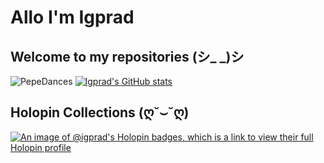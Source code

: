 # Allo I'm Igprad


## Welcome to my repositories (シ_ _)シ
![PepeDances](https://c.tenor.com/2AYXLRfC4DUAAAAM/bolsonaro-dance.gif)
[![Igprad's GitHub stats](https://github-readme-stats.vercel.app/api?username=igprad&show_icons=true&theme=dark)](https://github.com/anuraghazra/github-readme-stats)

## Holopin Collections (ღ˘⌣˘ღ)
[![An image of @igprad's Holopin badges, which is a link to view their full Holopin profile](https://holopin.me/igprad)](https://holopin.io/@igprad)
